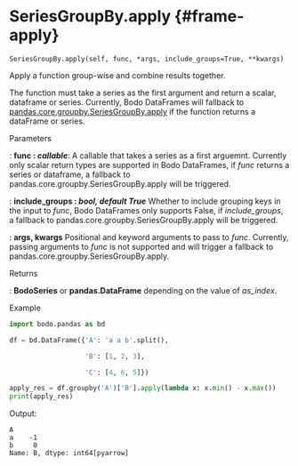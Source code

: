 # SeriesGroupBy.apply {#frame-apply}
```
SeriesGroupBy.apply(self, func, *args, include_groups=True, **kwargs)
```

Apply a function group-wise and combine results together.

The function must take a series as the first argument and return a scalar, dataframe or series.
Currently, Bodo DataFrames will fallback to [pandas.core.groupby.SeriesGroupBy.apply](https://pandas.pydata.org/docs/reference/api/pandas.core.groupby.DataFrameGroupBy.apply.html) if the function returns a dataFrame or series.

<p class="api-header">Parameters</p>

: __func : *callable*__: A callable that takes a series as a first arguemnt.
Currently only scalar return types are supported in Bodo DataFrames,
if *func* returns a series or dataframe, a fallback to pandas.core.groupby.SeriesGroupBy.apply will be triggered.

: __include_groups : *bool, default True*__ Whether to include grouping keys in the input to *func*,
Bodo DataFrames only supports False, if *include_groups*, a fallback to pandas.core.groupby.SeriesGroupBy.apply will be triggered.

: __args, kwargs__ Positional and keyword arguments to pass to *func*.
Currently, passing arguments to *func* is not supported and will trigger a fallback to pandas.core.groupby.SeriesGroupBy.apply.

<p class="api-header">Returns</p>

: __BodoSeries__ or __pandas.DataFrame__ depending on the value of *as_index*.

<p class="api-header">Example</p>

``` py
import bodo.pandas as bd

df = bd.DataFrame({'A': 'a a b'.split(),

                   'B': [1, 2, 3],

                   'C': [4, 6, 5]})

apply_res = df.groupby('A')['B'].apply(lambda x: x.min() - x.max())
print(apply_res)
```

Output:
```
A
a    -1
b     0
Name: B, dtype: int64[pyarrow]
```
